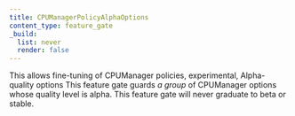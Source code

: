 ```yaml
---
title: CPUManagerPolicyAlphaOptions
content_type: feature_gate
_build:
  list: never
  render: false
---
```

This allows fine-tuning of CPUManager policies,
experimental, Alpha-quality options
This feature gate guards *a group* of CPUManager options whose quality level is alpha.
This feature gate will never graduate to beta or stable.
